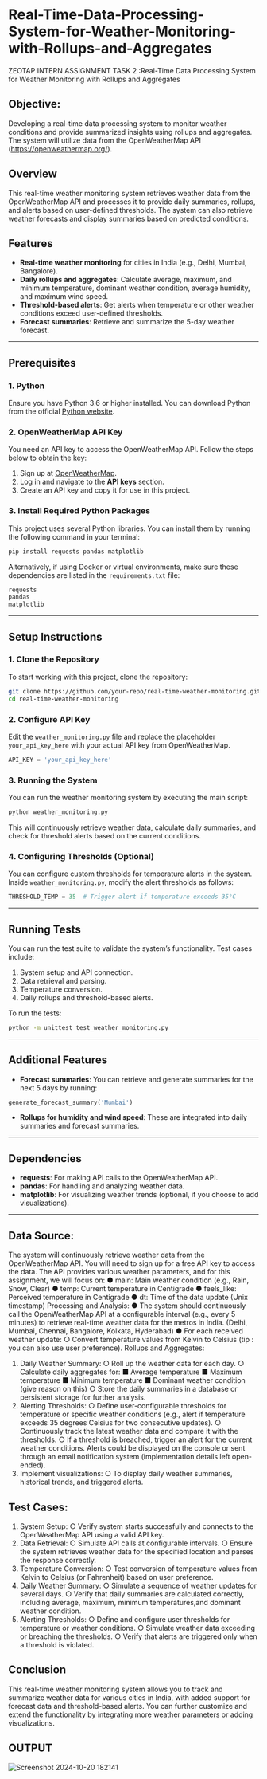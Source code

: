 # Real-Time-Data-Processing-System-for-Weather-Monitoring-with-Rollups-and-Aggregates
ZEOTAP INTERN ASSIGNMENT TASK 2 :Real-Time Data Processing System for Weather Monitoring with Rollups and Aggregates
## Objective:
Developing  a real-time data processing system to monitor weather conditions and provide
summarized insights using rollups and aggregates. The system will utilize data from the
OpenWeatherMap API (https://openweathermap.org/).
## Overview
This real-time weather monitoring system retrieves weather data from the OpenWeatherMap API and processes it to provide daily summaries, rollups, and alerts based on user-defined thresholds. The system can also retrieve weather forecasts and display summaries based on predicted conditions.

## Features
- **Real-time weather monitoring** for cities in India (e.g., Delhi, Mumbai, Bangalore).
- **Daily rollups and aggregates**: Calculate average, maximum, and minimum temperature, dominant weather condition, average humidity, and maximum wind speed.
- **Threshold-based alerts**: Get alerts when temperature or other weather conditions exceed user-defined thresholds.
- **Forecast summaries**: Retrieve and summarize the 5-day weather forecast.

---

## Prerequisites

### 1. Python
Ensure you have Python 3.6 or higher installed. You can download Python from the official [Python website](https://www.python.org/).

### 2. OpenWeatherMap API Key
You need an API key to access the OpenWeatherMap API. Follow the steps below to obtain the key:
1. Sign up at [OpenWeatherMap](https://home.openweathermap.org/users/sign_up).
2. Log in and navigate to the **API keys** section.
3. Create an API key and copy it for use in this project.

### 3. Install Required Python Packages
This project uses several Python libraries. You can install them by running the following command in your terminal:

```bash
pip install requests pandas matplotlib
```

Alternatively, if using Docker or virtual environments, make sure these dependencies are listed in the `requirements.txt` file:
```txt
requests
pandas
matplotlib
```

---

## Setup Instructions

### 1. Clone the Repository
To start working with this project, clone the repository:

```bash
git clone https://github.com/your-repo/real-time-weather-monitoring.git
cd real-time-weather-monitoring
```

### 2. Configure API Key
Edit the `weather_monitoring.py` file and replace the placeholder `your_api_key_here` with your actual API key from OpenWeatherMap.

```python
API_KEY = 'your_api_key_here'
```

### 3. Running the System
You can run the weather monitoring system by executing the main script:

```bash
python weather_monitoring.py
```

This will continuously retrieve weather data, calculate daily summaries, and check for threshold alerts based on the current conditions.

### 4. Configuring Thresholds (Optional)
You can configure custom thresholds for temperature alerts in the system. Inside `weather_monitoring.py`, modify the alert thresholds as follows:

```python
THRESHOLD_TEMP = 35  # Trigger alert if temperature exceeds 35°C
```

---

## Running Tests

You can run the test suite to validate the system’s functionality. Test cases include:
1. System setup and API connection.
2. Data retrieval and parsing.
3. Temperature conversion.
4. Daily rollups and threshold-based alerts.

To run the tests:

```bash
python -m unittest test_weather_monitoring.py
```

---

## Additional Features
- **Forecast summaries**: You can retrieve and generate summaries for the next 5 days by running:

```python
generate_forecast_summary('Mumbai')
```

- **Rollups for humidity and wind speed**: These are integrated into daily summaries and forecast summaries.

---

## Dependencies

- **requests**: For making API calls to the OpenWeatherMap API.
- **pandas**: For handling and analyzing weather data.
- **matplotlib**: For visualizing weather trends (optional, if you choose to add visualizations).

---
## Data Source:
The system will continuously retrieve weather data from the OpenWeatherMap API. You will
need to sign up for a free API key to access the data. The API provides various weather
parameters, and for this assignment, we will focus on:
● main: Main weather condition (e.g., Rain, Snow, Clear)
● temp: Current temperature in Centigrade
● feels_like: Perceived temperature in Centigrade
● dt: Time of the data update (Unix timestamp)
Processing and Analysis:
● The system should continuously call the OpenWeatherMap API at a configurable interval
(e.g., every 5 minutes) to retrieve real-time weather data for the metros in India. (Delhi,
Mumbai, Chennai, Bangalore, Kolkata, Hyderabad)
● For each received weather update:
○ Convert temperature values from Kelvin to Celsius (tip : you can also use user
preference).
Rollups and Aggregates:
1. Daily Weather Summary:
○ Roll up the weather data for each day.
○ Calculate daily aggregates for:
■ Average temperature
■ Maximum temperature
■ Minimum temperature
■ Dominant weather condition (give reason on this)
○ Store the daily summaries in a database or persistent storage for further analysis.
2. Alerting Thresholds:
○ Define user-configurable thresholds for temperature or specific weather
conditions (e.g., alert if temperature exceeds 35 degrees Celsius for two
consecutive updates).
○ Continuously track the latest weather data and compare it with the thresholds.
○ If a threshold is breached, trigger an alert for the current weather conditions.
Alerts could be displayed on the console or sent through an email notification
system (implementation details left open-ended).
3. Implement visualizations:
○ To display daily weather summaries, historical trends, and triggered alerts.
## Test Cases:
1. System Setup:
○ Verify system starts successfully and connects to the OpenWeatherMap API
using a valid API key.
2. Data Retrieval:
○ Simulate API calls at configurable intervals.
○ Ensure the system retrieves weather data for the specified location and parses
the response correctly.
3. Temperature Conversion:
○ Test conversion of temperature values from Kelvin to Celsius (or Fahrenheit)
based on user preference.
4. Daily Weather Summary:
○ Simulate a sequence of weather updates for several days.
○ Verify that daily summaries are calculated correctly, including average, maximum,
minimum temperatures,and dominant weather condition.
5. Alerting Thresholds:
○ Define and configure user thresholds for temperature or weather conditions.
○ Simulate weather data exceeding or breaching the thresholds.
○ Verify that alerts are triggered only when a threshold is violated.

## Conclusion
This real-time weather monitoring system allows you to track and summarize weather data for various cities in India, with added support for forecast data and threshold-based alerts. You can further customize and extend the functionality by integrating more weather parameters or adding visualizations.

## OUTPUT
![Screenshot 2024-10-20 182141](https://github.com/user-attachments/assets/018eba80-5912-4ecc-b440-840ca00d1a04)

